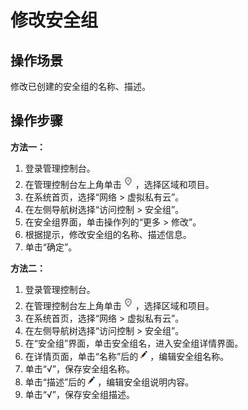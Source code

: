 # 修改安全组<a name="vpc_SecurityGroup_0010"></a>

## 操作场景<a name="s3e580453202e40bf842d4254f7841130"></a>

修改已创建的安全组的名称、描述。

## 操作步骤<a name="section1228895111018"></a>

**方法一：**

1.  登录管理控制台。
2.  在管理控制台左上角单击![](figures/icon-region.png)，选择区域和项目。
3.  在系统首页，选择“网络 \> 虚拟私有云”。
4.  在左侧导航树选择“访问控制 \> 安全组”。
5.  在安全组界面，单击操作列的“更多 \> 修改”。
6.  根据提示，修改安全组的名称、描述信息。
7.  单击“确定”。

**方法二：**

1.  登录管理控制台。
2.  在管理控制台左上角单击![](figures/icon-region.png)，选择区域和项目。
3.  在系统首页，选择“网络 \> 虚拟私有云”。
4.  在左侧导航树选择“访问控制 \> 安全组”。
5.  在“安全组”界面，单击安全组名，进入安全组详情界面。
6.  在详情页面，单击“名称”后的![](figures/icon-edit.png)，编辑安全组名称。
7.  单击“√”，保存安全组名称。
8.  单击“描述”后的![](figures/icon-edit-2.png)，编辑安全组说明内容。
9.  单击“√”，保存安全组描述。

